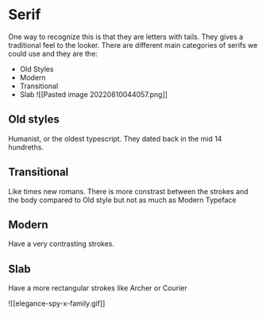 # Serif 
One way to recognize this is that they are letters with tails. They gives a traditional feel to the looker. There are different main categories of serifs we could use and they are the:
- Old Styles
- Modern
- Transitional
- Slab
![[Pasted image 20220810044057.png]]

## Old styles
Humanist, or the oldest typescript. They dated back in the mid 14 hundreths. 


## Transitional
Like times new romans. There is more constrast between the strokes and the body compared to Old style but not as much as Modern Typeface

## Modern
Have a very contrasting strokes.

## Slab
Have a more rectangular strokes like Archer or Courier

![[elegance-spy-x-family.gif]]

